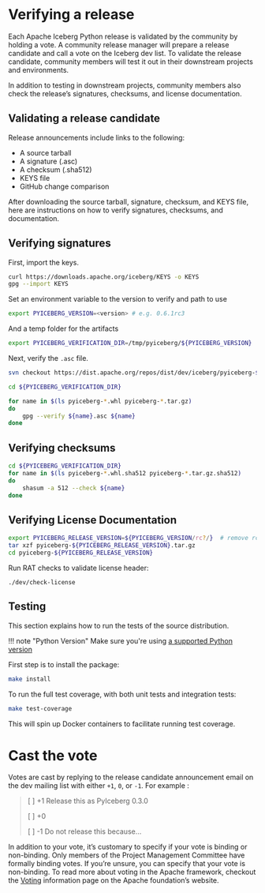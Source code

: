 <!--
  - Licensed to the Apache Software Foundation (ASF) under one
  - or more contributor license agreements.  See the NOTICE file
  - distributed with this work for additional information
  - regarding copyright ownership.  The ASF licenses this file
  - to you under the Apache License, Version 2.0 (the
  - "License"); you may not use this file except in compliance
  - with the License.  You may obtain a copy of the License at
  -
  -   http://www.apache.org/licenses/LICENSE-2.0
  -
  - Unless required by applicable law or agreed to in writing,
  - software distributed under the License is distributed on an
  - "AS IS" BASIS, WITHOUT WARRANTIES OR CONDITIONS OF ANY
  - KIND, either express or implied.  See the License for the
  - specific language governing permissions and limitations
  - under the License.
  -->

# Verifying a release

Each Apache Iceberg Python release is validated by the community by holding a vote. A community release manager will prepare a release candidate and call a vote on the Iceberg dev list. To validate the release candidate, community members will test it out in their downstream projects and environments.

In addition to testing in downstream projects, community members also check the release’s signatures, checksums, and license documentation.

## Validating a release candidate

Release announcements include links to the following:

- A source tarball
- A signature (.asc)
- A checksum (.sha512)
- KEYS file
- GitHub change comparison

After downloading the source tarball, signature, checksum, and KEYS file, here are instructions on how to verify signatures, checksums, and documentation.

## Verifying signatures

First, import the keys.

```sh
curl https://downloads.apache.org/iceberg/KEYS -o KEYS
gpg --import KEYS
```

Set an environment variable to the version to verify and path to use

```sh
export PYICEBERG_VERSION=<version> # e.g. 0.6.1rc3
```

And a temp folder for the artifacts

```sh
export PYICEBERG_VERIFICATION_DIR=/tmp/pyiceberg/${PYICEBERG_VERSION}
```

Next, verify the `.asc` file.

```sh
svn checkout https://dist.apache.org/repos/dist/dev/iceberg/pyiceberg-$PYICEBERG_VERSION/ ${PYICEBERG_VERIFICATION_DIR}

cd ${PYICEBERG_VERIFICATION_DIR}

for name in $(ls pyiceberg-*.whl pyiceberg-*.tar.gz)
do
    gpg --verify ${name}.asc ${name}
done
```

## Verifying checksums

```sh
cd ${PYICEBERG_VERIFICATION_DIR}
for name in $(ls pyiceberg-*.whl.sha512 pyiceberg-*.tar.gz.sha512)
do
    shasum -a 512 --check ${name}
done
```

## Verifying License Documentation

```sh
export PYICEBERG_RELEASE_VERSION=${PYICEBERG_VERSION/rc?/}  # remove rcX qualifier
tar xzf pyiceberg-${PYICEBERG_RELEASE_VERSION}.tar.gz
cd pyiceberg-${PYICEBERG_RELEASE_VERSION}
```

Run RAT checks to validate license header:

```shell
./dev/check-license
```

## Testing

This section explains how to run the tests of the source distribution.

<!-- prettier-ignore-start -->

!!! note "Python Version"
    Make sure you're using [a supported Python version](https://github.com/apache/iceberg-python/blob/main/pyproject.toml#L29-L32)

<!-- prettier-ignore-end -->

First step is to install the package:

```sh
make install
```

To run the full test coverage, with both unit tests and integration tests:

```sh
make test-coverage
```

This will spin up Docker containers to facilitate running test coverage.

# Cast the vote

Votes are cast by replying to the release candidate announcement email on the dev mailing list with either `+1`, `0`, or `-1`. For example :

> [ ] +1 Release this as PyIceberg 0.3.0
>
> [ ] +0
>
> [ ] -1 Do not release this because…

In addition to your vote, it’s customary to specify if your vote is binding or non-binding. Only members of the Project Management Committee have formally binding votes. If you’re unsure, you can specify that your vote is non-binding. To read more about voting in the Apache framework, checkout the [Voting](https://www.apache.org/foundation/voting.html) information page on the Apache foundation’s website.
